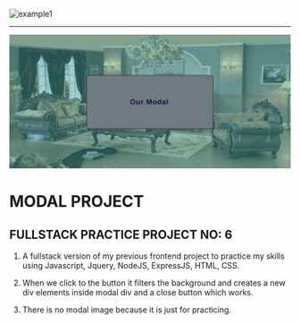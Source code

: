 ![example1](public/modalProject1.png)

<hr>

![example2](public/modalProject2.png)

# MODAL PROJECT

## FULLSTACK PRACTICE PROJECT NO: 6

1. A fullstack version of my previous frontend project to practice my skills using Javascript, Jquery, NodeJS, ExpressJS, HTML, CSS.

2. When we click to the button it filters the background and creates a new div elements inside modal div and a close button which works.

3. There is no modal image because it is just for practicing.
